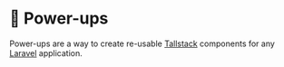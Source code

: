 # 🌟 Power-ups

Power-ups are a way to create re-usable [Tallstack](https://tallstack.dev) components for any [Laravel](https://laravel.com) application.
